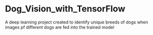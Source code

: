 # Dog_Vision_with_TensorFlow
A deep learning project created to identify unique breeds of dogs when images pf different dogs are fed into the trained model
